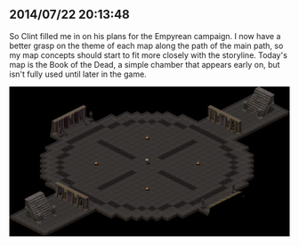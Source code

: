 ## 2014/07/22 20:13:48

So Clint filled me in on his plans for the Empyrean campaign. I now have a better grasp on the theme of each map along the path of the main path, so my map concepts should start to fit more closely with the storyline. Today's map is the Book of the Dead, a simple chamber that appears early on, but isn't fully used until later in the game.

[![book of the dead alpha](images/thumb_botd_alpha.jpg)](images/botd_alpha.jpg)
